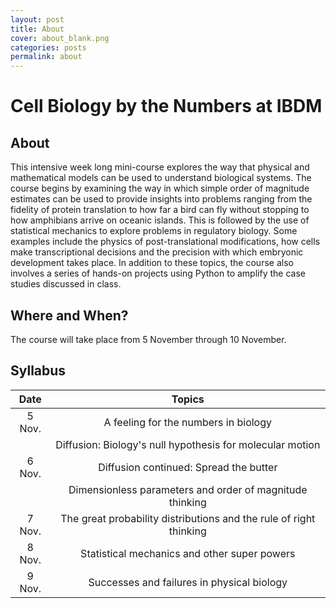 ```yaml
---
layout: post
title: About
cover: about_blank.png
categories: posts
permalink: about
---
```

# Cell Biology by the Numbers at IBDM

## About

This intensive week long mini-course explores the way that physical and
mathematical models can be used to understand biological systems. The course
begins by examining the way in which simple order of magnitude estimates can be
used to provide insights into problems ranging from the fidelity of protein
translation to how far a bird can fly without stopping to how amphibians arrive
on oceanic islands. This is followed by the use of statistical mechanics to
explore problems in regulatory biology. Some examples include the physics of
post-translational modifications, how cells make transcriptional decisions and
the precision with which embryonic development takes place. In addition to these topics, the course also involves a series of hands-on projects using Python to amplify the case studies discussed in class.


## Where and When? 

The course will take place from 5 November through 10
November. 

## Syllabus

| Date | Topics | 
| :--: | :--: |
| 5 Nov. | A feeling for the numbers in biology | 
| | Diffusion: Biology's null hypothesis for molecular motion| 
| 6 Nov. | Diffusion continued: Spread the butter| 
| | Dimensionless parameters and order of magnitude thinking |
| 7 Nov. | The great probability distributions and the rule of right thinking |
| 8 Nov. | Statistical mechanics and other super powers | 
| 9 Nov. | Successes and failures in physical biology |   



